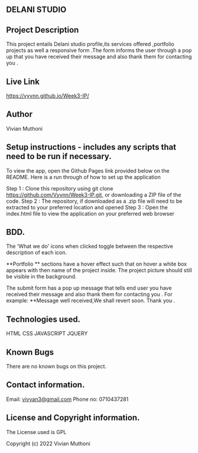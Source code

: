   ## DELANI STUDIO


 
## Project Description
This project entails Delani studio profile,its services offered ,portfolio projects as well a responsive form .The form informs the user through a pop up that you have received their message and also thank them for contacting you .


## Live Link
 https://vyvnn.github.io/Week3-IP/



## Author
Vivian Muthoni


## Setup instructions - includes any scripts that need to be run if necessary.
To view the app, open the Github Pages link provided below on the README. Here is a run through of how to set up the application

Step 1 : Clone this repository using git clone https://github.com/Vyvnn/Week3-IP.git, or downloading a ZIP file of the code.
Step 2 : The repository, if downloaded as a .zip file will need to be extracted to your preferred location and opened
Step 3 : Open the index.html file to view the application on your preferred web browser


## BDD.
The 'What we do'  icons when clicked toggle between the respective description of each icon. 

**Portfolio ** sections   have a hover effect such that on hover a white box appears with then name of the project inside. The project picture should still be visible in the background. 

The submit form has a pop up message that tells end user you have received their message and also thank them for contacting you . For example: **Message well received,We shall revert soon. Thank you .


## Technologies used.
HTML
CSS
JAVASCRIPT
JQUERY


## Known Bugs
There are no known bugs on this project.


## Contact information.
Email: vivyan3@gmail.com
Phone no: 0710437281

## License and Copyright information.
The License used is GPL

Copyright (c) 2022 Vivian Muthoni



 
 
  